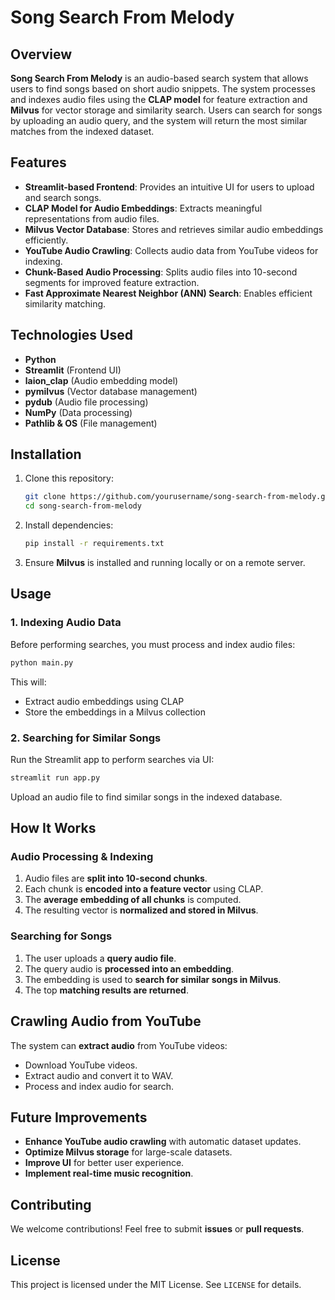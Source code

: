 # Song Search From Melody

## Overview
**Song Search From Melody** is an audio-based search system that allows users to find songs based on short audio snippets. The system processes and indexes audio files using the **CLAP model** for feature extraction and **Milvus** for vector storage and similarity search. Users can search for songs by uploading an audio query, and the system will return the most similar matches from the indexed dataset.

## Features
- **Streamlit-based Frontend**: Provides an intuitive UI for users to upload and search songs.
- **CLAP Model for Audio Embeddings**: Extracts meaningful representations from audio files.
- **Milvus Vector Database**: Stores and retrieves similar audio embeddings efficiently.
- **YouTube Audio Crawling**: Collects audio data from YouTube videos for indexing.
- **Chunk-Based Audio Processing**: Splits audio files into 10-second segments for improved feature extraction.
- **Fast Approximate Nearest Neighbor (ANN) Search**: Enables efficient similarity matching.

## Technologies Used
- **Python**
- **Streamlit** (Frontend UI)
- **laion_clap** (Audio embedding model)
- **pymilvus** (Vector database management)
- **pydub** (Audio file processing)
- **NumPy** (Data processing)
- **Pathlib & OS** (File management)

## Installation
1. Clone this repository:
   ```bash
   git clone https://github.com/yourusername/song-search-from-melody.git
   cd song-search-from-melody
   ```

2. Install dependencies:
   ```bash
   pip install -r requirements.txt
   ```

3. Ensure **Milvus** is installed and running locally or on a remote server.

## Usage
### 1. Indexing Audio Data
Before performing searches, you must process and index audio files:
```bash
python main.py
```
This will:
- Extract audio embeddings using CLAP
- Store the embeddings in a Milvus collection

### 2. Searching for Similar Songs
Run the Streamlit app to perform searches via UI:
```bash
streamlit run app.py
```
Upload an audio file to find similar songs in the indexed database.

## How It Works
### Audio Processing & Indexing
1. Audio files are **split into 10-second chunks**.
2. Each chunk is **encoded into a feature vector** using CLAP.
3. The **average embedding of all chunks** is computed.
4. The resulting vector is **normalized and stored in Milvus**.

### Searching for Songs
1. The user uploads a **query audio file**.
2. The query audio is **processed into an embedding**.
3. The embedding is used to **search for similar songs in Milvus**.
4. The top **matching results are returned**.

## Crawling Audio from YouTube
The system can **extract audio** from YouTube videos:
- Download YouTube videos.
- Extract audio and convert it to WAV.
- Process and index audio for search.

## Future Improvements
- **Enhance YouTube audio crawling** with automatic dataset updates.
- **Optimize Milvus storage** for large-scale datasets.
- **Improve UI** for better user experience.
- **Implement real-time music recognition**.

## Contributing
We welcome contributions! Feel free to submit **issues** or **pull requests**.

## License
This project is licensed under the MIT License. See `LICENSE` for details.
